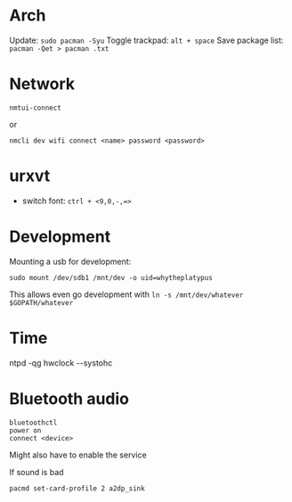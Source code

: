 # Arch
Update: `sudo pacman -Syu`
Toggle trackpad: `alt + space`
Save package list: `pacman -Qet > pacman .txt`

# Network
`nmtui-connect`

or

`nmcli dev wifi connect <name> password <password>`

# urxvt
- switch font: `ctrl + <9,0,-,=>`

# Development
Mounting a usb for development:
```
sudo mount /dev/sdb1 /mnt/dev -o uid=whytheplatypus
```
This allows even go development with `ln -s /mnt/dev/whatever $GOPATH/whatever`

# Time
ntpd -qg
hwclock --systohc

# Bluetooth audio
```
bluetoothctl
power on
connect <device>
```
Might also have to enable the service

If sound is bad
```
pacmd set-card-profile 2 a2dp_sink
```



